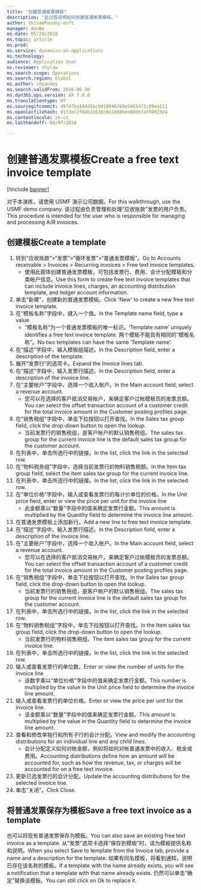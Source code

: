 ```yaml
--- 
title: "创建普通发票模板"
description: "此过程说明如何创建普通发票模板。"
author: ShivamPandey-msft
manager: AnnBe
ms.date: 05/29/2018
ms.topic: article
ms.prod: 
ms.service: dynamics-ax-applications
ms.technology: 
audience: Application User
ms.reviewer: shylaw
ms.search.scope: Operations
ms.search.region: Global
ms.author: shpandey
ms.search.validFrom: 2016-06-30
ms.dyn365.ops.version: AX 7.0.0
ms.translationtype: HT
ms.sourcegitcommit: d9747ba144d56c9410846769e5465372c89ea111
ms.openlocfilehash: 91f2ec2f8ab21616c6a1b886ee89d6faf84023e4
ms.contentlocale: zh-cn
ms.lasthandoff: 08/07/2018

---
```

# <a name="create-a-free-text-invoice-template"></a><span data-ttu-id="05e47-103">创建普通发票模板</span><span class="sxs-lookup"><span data-stu-id="05e47-103">Create a free text invoice template</span></span>

[!include [banner](../includes/banner.md)]

<span data-ttu-id="05e47-104">对于本演练，请使用 USMF 演示公司数据。</span><span class="sxs-lookup"><span data-stu-id="05e47-104">For this walkthrough, use the USMF demo company.</span></span> <span data-ttu-id="05e47-105">该过程由负责管理和处理“应收账款”发票的用户负责。</span><span class="sxs-lookup"><span data-stu-id="05e47-105">This procedure is intended for the user who is responsible for managing and processing A/R invoices.</span></span>

## <a name="create-a-template"></a><span data-ttu-id="05e47-106">创建模板</span><span class="sxs-lookup"><span data-stu-id="05e47-106">Create a template</span></span>

1. <span data-ttu-id="05e47-107">转到“应收账款”>“发票”>“循环发票”>“普通发票模板”。</span><span class="sxs-lookup"><span data-stu-id="05e47-107">Go to Accounts receivable > Invoices > Recurring invoices > Free text invoice templates.</span></span>
    * <span data-ttu-id="05e47-108">使用此窗体创建普通发票模板，可包括发票行、费用、会计分配模板和分类帐户信息。</span><span class="sxs-lookup"><span data-stu-id="05e47-108">Use this form to create free text invoice templates that can include invoice lines, charges, an accounting distribution template, and ledger account information.</span></span>  
2. <span data-ttu-id="05e47-109">单击“新建”，创建新的普通发票模板。</span><span class="sxs-lookup"><span data-stu-id="05e47-109">Click 'New' to create a new free text invoice template.</span></span>
3. <span data-ttu-id="05e47-110">在“模板名称”字段中，键入一个值。</span><span class="sxs-lookup"><span data-stu-id="05e47-110">In the Template name field, type a value.</span></span>
    * <span data-ttu-id="05e47-111">“模板名称”为一个普通发票模板的唯一标识。</span><span class="sxs-lookup"><span data-stu-id="05e47-111">‘Template name’ uniquely identifies a free text invoice template.</span></span> <span data-ttu-id="05e47-112">两个模板不能具有相同的“模板名称”。</span><span class="sxs-lookup"><span data-stu-id="05e47-112">No two templates can have the same ‘Template name’.</span></span>  
4. <span data-ttu-id="05e47-113">在“描述”字段中，输入模板组描述。</span><span class="sxs-lookup"><span data-stu-id="05e47-113">In the Description field, enter a description of the template.</span></span>
5. <span data-ttu-id="05e47-114">展开“发票行”的选项卡。</span><span class="sxs-lookup"><span data-stu-id="05e47-114">Expand the Invoice lines tab.</span></span>
6. <span data-ttu-id="05e47-115">在“描述”字段中，输入发票行描述。</span><span class="sxs-lookup"><span data-stu-id="05e47-115">In the Description field, enter a description of the invoice line.</span></span>
7. <span data-ttu-id="05e47-116">在“主要帐户”字段中，选择一个收入帐户。</span><span class="sxs-lookup"><span data-stu-id="05e47-116">In the Main account field, select a revenue account.</span></span>
    * <span data-ttu-id="05e47-117">您可以在选择的客户抵消交易帐户，来确定客户过帐模板页的发票总额。</span><span class="sxs-lookup"><span data-stu-id="05e47-117">You can select the offset transaction account of a customer credit for the total invoice amount in the Customer posting profiles page.</span></span>  
8. <span data-ttu-id="05e47-118">在“销售税组”字段中，单击下拉按钮以打开查找。</span><span class="sxs-lookup"><span data-stu-id="05e47-118">In the Sales tax group field, click the drop-down button to open the lookup.</span></span>
    * <span data-ttu-id="05e47-119">当前发票行的销售税组，是客户帐户的默认销售税组。</span><span class="sxs-lookup"><span data-stu-id="05e47-119">The sales tax group for the current invoice line is the default sales tax group for the customer account.</span></span>  
9. <span data-ttu-id="05e47-120">在列表中，单击所选行中的链接。</span><span class="sxs-lookup"><span data-stu-id="05e47-120">In the list, click the link in the selected row.</span></span>
10. <span data-ttu-id="05e47-121">在“物料税务组”字段中，选择当前发票行的物料销售税额。</span><span class="sxs-lookup"><span data-stu-id="05e47-121">In the Item tax group field, select the item sales tax group for the current invoice line.</span></span>
11. <span data-ttu-id="05e47-122">在列表中，单击所选行中的链接。</span><span class="sxs-lookup"><span data-stu-id="05e47-122">In the list, click the link in the selected row.</span></span>
12. <span data-ttu-id="05e47-123">在“单位价格”字段中，输入或查看发票行的每计价单位的价格。</span><span class="sxs-lookup"><span data-stu-id="05e47-123">In the Unit price field, enter or view the price per unit for the invoice line</span></span>
    * <span data-ttu-id="05e47-124">此金额乘以“数量”字段中的值来确定发票行金额。</span><span class="sxs-lookup"><span data-stu-id="05e47-124">This amount is multiplied by the Quantity field to determine the invoice line amount.</span></span>  
13. <span data-ttu-id="05e47-125">在普通发票模板上添加新行。</span><span class="sxs-lookup"><span data-stu-id="05e47-125">Add a new line to free text invoice template.</span></span>
14. <span data-ttu-id="05e47-126">在“描述”字段中，输入发票行描述。</span><span class="sxs-lookup"><span data-stu-id="05e47-126">In the Description field, enter a description of the invoice line.</span></span>
15. <span data-ttu-id="05e47-127">在“主要帐户”字段中，选择一个收入帐户。</span><span class="sxs-lookup"><span data-stu-id="05e47-127">In the Main account field, select a revenue account.</span></span>
    * <span data-ttu-id="05e47-128">您可以在选择的客户抵消交易帐户，来确定客户过帐模板页的发票总额。</span><span class="sxs-lookup"><span data-stu-id="05e47-128">You can select the offset transaction account of a customer credit for the total invoice amount in the Customer posting profiles page.</span></span>  
16. <span data-ttu-id="05e47-129">在“销售税组”字段中，单击下拉按钮以打开查找。</span><span class="sxs-lookup"><span data-stu-id="05e47-129">In the Sales tax group field, click the drop-down button to open the lookup.</span></span>
    * <span data-ttu-id="05e47-130">当前发票行的销售税组，是客户帐户的默认销售税组。</span><span class="sxs-lookup"><span data-stu-id="05e47-130">The sales tax group for the current invoice line is the default sales tax group for the customer account.</span></span>  
17. <span data-ttu-id="05e47-131">在列表中，单击所选行中的链接。</span><span class="sxs-lookup"><span data-stu-id="05e47-131">In the list, click the link in the selected row.</span></span>
18. <span data-ttu-id="05e47-132">在“物料销售税组”字段中，单击下拉按钮以打开查找。</span><span class="sxs-lookup"><span data-stu-id="05e47-132">In the Item sales tax group field, click the drop-down button to open the lookup.</span></span>
    * <span data-ttu-id="05e47-133">当前发票行的物料销售税组。</span><span class="sxs-lookup"><span data-stu-id="05e47-133">The item sales tax group for the current invoice line.</span></span>  
19. <span data-ttu-id="05e47-134">在列表中，单击所选行中的链接。</span><span class="sxs-lookup"><span data-stu-id="05e47-134">In the list, click the link in the selected row.</span></span>
20. <span data-ttu-id="05e47-135">输入或查看发票行的单位数。</span><span class="sxs-lookup"><span data-stu-id="05e47-135">Enter or view the number of units for the invoice line</span></span>
    * <span data-ttu-id="05e47-136">该数字乘以“单位价格”字段中的值来确定发票行金额。</span><span class="sxs-lookup"><span data-stu-id="05e47-136">This number is multiplied by the value in the Unit price field to determine the invoice line amount.</span></span>  
21. <span data-ttu-id="05e47-137">输入或查看发票行的单位价格。</span><span class="sxs-lookup"><span data-stu-id="05e47-137">Enter or view the price per unit for the invoice line.</span></span> 
    * <span data-ttu-id="05e47-138">该金额乘以“数量”字段中的值来确定发票行金额。</span><span class="sxs-lookup"><span data-stu-id="05e47-138">This amount is multiplied by the value in the Quantity field to determine the invoice line amount.</span></span>  
22. <span data-ttu-id="05e47-139">查看和修改单独行和所有子行的会计分配。</span><span class="sxs-lookup"><span data-stu-id="05e47-139">View and modify the accounting distributions for an individual line and any child lines.</span></span>
    * <span data-ttu-id="05e47-140">会计分配定义如何对帐金额，例如将如何对帐普通发票中的收入、税金或费用。</span><span class="sxs-lookup"><span data-stu-id="05e47-140">Accounting distributions define how an amount will be accounted for, such as how the revenue, tax, or charges will be accounted for on a free text invoice.</span></span>  
23. <span data-ttu-id="05e47-141">更新已选发票行的会计分配。</span><span class="sxs-lookup"><span data-stu-id="05e47-141">Update the accounting distributions for the selected invoice line.</span></span>
24. <span data-ttu-id="05e47-142">单击“关闭”。</span><span class="sxs-lookup"><span data-stu-id="05e47-142">Click Close.</span></span>

## <a name="save-a-free-text-invoice-as-a-template"></a><span data-ttu-id="05e47-143">将普通发票保存为模板</span><span class="sxs-lookup"><span data-stu-id="05e47-143">Save a free text invoice as a template</span></span>
<span data-ttu-id="05e47-144">也可以将现有普通发票保存为模板。</span><span class="sxs-lookup"><span data-stu-id="05e47-144">You can also save an existing free text invoice as a template.</span></span> <span data-ttu-id="05e47-145">从“发票”选项卡选择“保存到模板”时，请为模板提供名称和说明。</span><span class="sxs-lookup"><span data-stu-id="05e47-145">When you select Save to template from the Invoice tab, provide a name and a description for the template.</span></span> <span data-ttu-id="05e47-146">如果有同名模板，将看到通知，说明已存在该名称的模板。</span><span class="sxs-lookup"><span data-stu-id="05e47-146">If a template with the name already exists, you will see a notification that a template with that name already exists.</span></span> <span data-ttu-id="05e47-147">仍然可以单击“确定”替换该模板。</span><span class="sxs-lookup"><span data-stu-id="05e47-147">You can still click on Ok to replace it.</span></span> 


